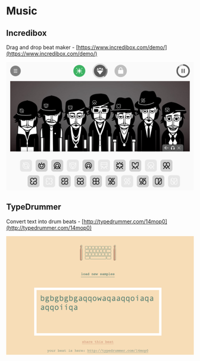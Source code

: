 # Music

## Incredibox

Drag and drop beat maker - [https://www.incredibox.com/demo/](https://www.incredibox.com/demo/)

![](.gitbook/assets/image%20%2814%29.png)

## TypeDrummer

Convert text into drum beats - [http://typedrummer.com/14mop0](http://typedrummer.com/14mop0)

![bgbgbgbgaqqowaqaaqqoiaqaaqqoiiqa](.gitbook/assets/image%20%2819%29.png)



